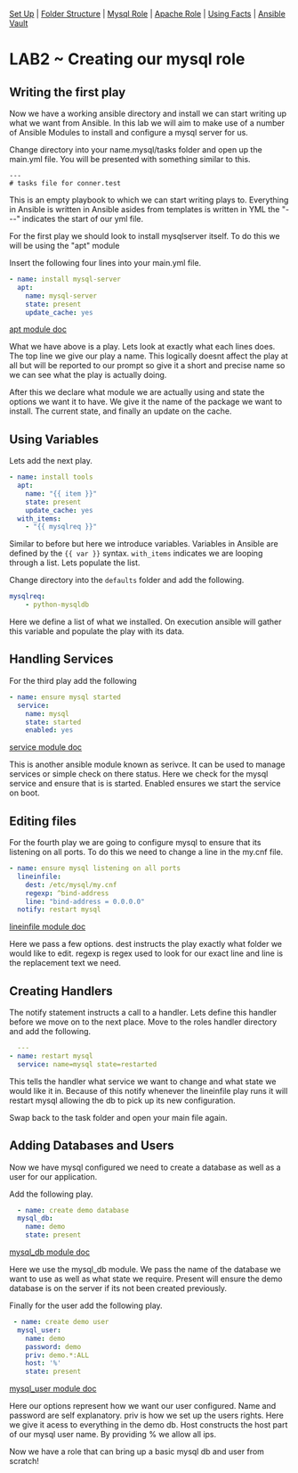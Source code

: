 [Set Up](doc/SetUp.md) | [Folder Structure](doc/lab-001.md) | [Mysql Role](doc/lab-002.md) | [Apache Role](doc/lab-003.md) | [Using Facts](doc/lab-004.md) | [Ansible Vault](doc/lab-004.md)


# LAB2 ~ Creating our mysql role

## Writing the first play
Now we have a working ansible directory and install we can start writing up what we want from Ansible. In this lab we will aim to make use of a number of Ansible Modules to install and configure a mysql server for us.

Change directory into your name.mysql/tasks folder and open up the main.yml file. You will be presented with something similar to this.
```
---
# tasks file for conner.test
```
This is an empty playbook to which we can start writing plays to. Everything in Ansible is written in Ansible asides from templates is written in YML the "---" indicates the start of our yml file. 

For the first play we should look to install mysqlserver itself. To do this we will be using the "apt" module


Insert the following four lines into your main.yml file.
```yml
- name: install mysql-server
  apt:
    name: mysql-server
    state: present
    update_cache: yes
```
[apt module doc](http://docs.ansible.com/ansible/apt_module.html)

What we have above is a play. Lets look at exactly what each lines does. The top line we give our play a name. This logically doesnt affect the play at all but will be reported to our prompt so give it a short and precise name so we can see what the play is actually doing.

After this we declare what module we are actually using and state the options we want it to have. We give it the name of the package we want to install. The current state, and finally an update on the cache.

## Using Variables
Lets add the next play. 
```yml
- name: install tools
  apt:
    name: "{{ item }}"
    state: present
    update_cache: yes
  with_items:
    - "{{ mysqlreq }}"
```
Similar to before but here we introduce variables. Variables in Ansible are defined by the `{{ var }}` syntax. `with_items` indicates we are looping through a list. Lets populate the list.

Change directory into the `defaults` folder and add the following.

```yml
mysqlreq:
    - python-mysqldb
```
Here we define a list of what we installed. On execution ansible will gather this variable and populate the play with its data.

## Handling Services

For the third play add the following

```yml
- name: ensure mysql started
  service:
    name: mysql
    state: started
    enabled: yes
```
[service module doc](http://docs.ansible.com/ansible/service_module.html)

This is another ansible module known as serivce. It can be used to manage services or simple check on there status. Here we check for the mysql service and ensure that is is started. Enabled ensures we start the service on boot.

## Editing files
For the fourth play we are going to configure mysql to ensure that its listening on all ports. To do this we need to change a line in the my.cnf file.

```yml
- name: ensure mysql listening on all ports
  lineinfile:
    dest: /etc/mysql/my.cnf
    regexp: ^bind-address
    line: "bind-address = 0.0.0.0"
  notify: restart mysql
```
  [lineinfile module doc](http://docs.ansible.com/ansible/lineinfile_module.html)

  Here we pass a few options. dest instructs the play exactly what folder we would like to edit. regexp is regex used to look for our exact line and line is the replacement text we need.

## Creating Handlers
  The notify statement instructs a call to a handler. Lets define this handler before we move on to the next place. Move to the roles handler directory and add the following.
  
```yml
  ---
- name: restart mysql
  service: name=mysql state=restarted
```
  This tells the handler what service we want to change and what state we would like it in. Because of this notify whenever the lineinfile play runs it will restart mysql allowing the db to pick up its new configuration.

  Swap back to the task folder and open your main file again.

## Adding Databases and Users
  Now we have mysql configured we need to create a database as well as a user for our application.

  Add the following play.
```yml
  - name: create demo database
  mysql_db:
    name: demo
    state: present
```
 [mysql_db module doc](http://docs.ansible.com/ansible/mysql_db_module.html)

 Here we use the mysql_db module. We pass the name of the database we want to use as well as what state we require. Present will ensure the demo database is on the server if its not been created previously.

 Finally for the user add the following play.

```yml
 - name: create demo user
  mysql_user:
    name: demo
    password: demo
    priv: demo.*:ALL
    host: '%'
    state: present
```
[mysql_user module doc](http://docs.ansible.com/ansible/mysql_user_module.html)

Here our options represent how we want our user configured. Name and password are self explanatory. priv is how we set up the users rights. Here we give it acess to everything in the demo db. Host constructs the host part of our mysql user name. By providing % we allow all ips.

Now we have a role that can bring up a basic mysql db and user from scratch!